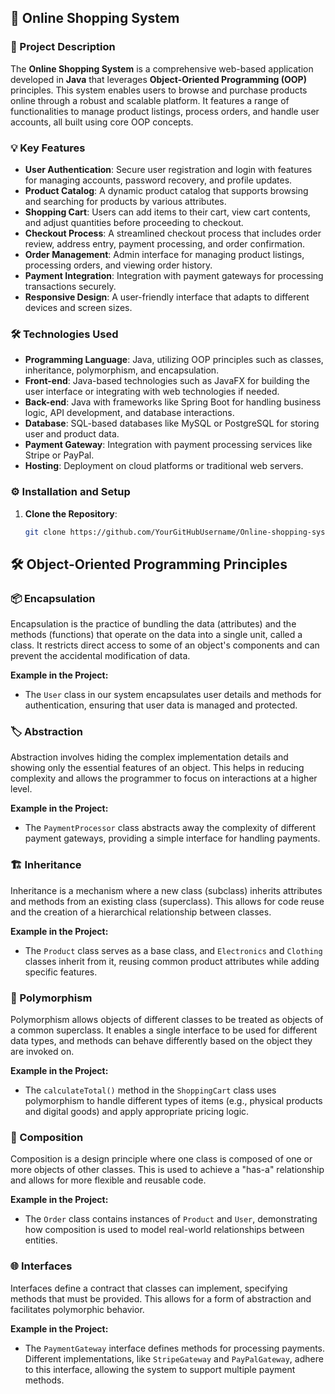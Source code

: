  ## 🛒 Online Shopping System

### 📜 Project Description

The **Online Shopping System** is a comprehensive web-based application developed in **Java** that leverages **Object-Oriented Programming (OOP)** principles. This system enables users to browse and purchase products online through a robust and scalable platform. It features a range of functionalities to manage product listings, process orders, and handle user accounts, all built using core OOP concepts.

### 💡 Key Features

- **User Authentication**: Secure user registration and login with features for managing accounts, password recovery, and profile updates.
- **Product Catalog**: A dynamic product catalog that supports browsing and searching for products by various attributes.
- **Shopping Cart**: Users can add items to their cart, view cart contents, and adjust quantities before proceeding to checkout.
- **Checkout Process**: A streamlined checkout process that includes order review, address entry, payment processing, and order confirmation.
- **Order Management**: Admin interface for managing product listings, processing orders, and viewing order history.
- **Payment Integration**: Integration with payment gateways for processing transactions securely.
- **Responsive Design**: A user-friendly interface that adapts to different devices and screen sizes.

### 🛠 Technologies Used

- **Programming Language**: Java, utilizing OOP principles such as classes, inheritance, polymorphism, and encapsulation.
- **Front-end**: Java-based technologies such as JavaFX for building the user interface or integrating with web technologies if needed.
- **Back-end**: Java with frameworks like Spring Boot for handling business logic, API development, and database interactions.
- **Database**: SQL-based databases like MySQL or PostgreSQL for storing user and product data.
- **Payment Gateway**: Integration with payment processing services like Stripe or PayPal.
- **Hosting**: Deployment on cloud platforms or traditional web servers.

### ⚙️ Installation and Setup

1. **Clone the Repository**:
   ```bash
   git clone https://github.com/YourGitHubUsername/Online-shopping-system.git
   ```
## 🛠 Object-Oriented Programming Principles

### 📦 Encapsulation

Encapsulation is the practice of bundling the data (attributes) and the methods (functions) that operate on the data into a single unit, called a class. It restricts direct access to some of an object's components and can prevent the accidental modification of data. 

**Example in the Project:**
- The `User` class in our system encapsulates user details and methods for authentication, ensuring that user data is managed and protected.

### 🏷️ Abstraction

Abstraction involves hiding the complex implementation details and showing only the essential features of an object. This helps in reducing complexity and allows the programmer to focus on interactions at a higher level.

**Example in the Project:**
- The `PaymentProcessor` class abstracts away the complexity of different payment gateways, providing a simple interface for handling payments.

### 🏗️ Inheritance

Inheritance is a mechanism where a new class (subclass) inherits attributes and methods from an existing class (superclass). This allows for code reuse and the creation of a hierarchical relationship between classes.

**Example in the Project:**
- The `Product` class serves as a base class, and `Electronics` and `Clothing` classes inherit from it, reusing common product attributes while adding specific features.

### 🔄 Polymorphism

Polymorphism allows objects of different classes to be treated as objects of a common superclass. It enables a single interface to be used for different data types, and methods can behave differently based on the object they are invoked on.

**Example in the Project:**
- The `calculateTotal()` method in the `ShoppingCart` class uses polymorphism to handle different types of items (e.g., physical products and digital goods) and apply appropriate pricing logic.

### 🧩 Composition

Composition is a design principle where one class is composed of one or more objects of other classes. This is used to achieve a "has-a" relationship and allows for more flexible and reusable code.

**Example in the Project:**
- The `Order` class contains instances of `Product` and `User`, demonstrating how composition is used to model real-world relationships between entities.

### 🌐 Interfaces

Interfaces define a contract that classes can implement, specifying methods that must be provided. This allows for a form of abstraction and facilitates polymorphic behavior.

**Example in the Project:**
- The `PaymentGateway` interface defines methods for processing payments. Different implementations, like `StripeGateway` and `PayPalGateway`, adhere to this interface, allowing the system to support multiple payment methods.
